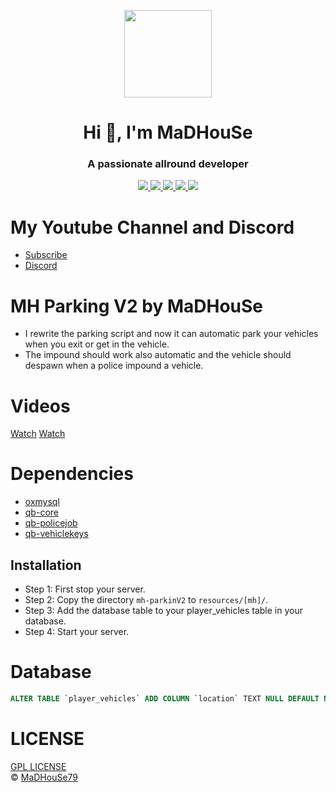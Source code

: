 <p align="center">
    <img width="140" src="https://icons.iconarchive.com/icons/iconarchive/red-orb-alphabet/128/Letter-M-icon.png" />  
    <h1 align="center">Hi 👋, I'm MaDHouSe</h1>
    <h3 align="center">A passionate allround developer </h3>    
</p>

<p align="center">
  <a href="https://github.com/MaDHouSe79/mh-parkingV2/issues">
    <img src="https://img.shields.io/github/issues/MaDHouSe79/mh-parkingV2"/> 
  </a>
  <a href="https://github.com/MaDHouSe79/mh-parkingV2/watchers">
    <img src="https://img.shields.io/github/watchers/MaDHouSe79/mh-parkingV2"/> 
  </a> 
  <a href="https://github.com/MaDHouSe79/mh-parkingV2/network/members">
    <img src="https://img.shields.io/github/forks/MaDHouSe79/mh-parkingV2"/> 
  </a>  
  <a href="https://github.com/MaDHouSe79/mh-parkingV2/stargazers">
    <img src="https://img.shields.io/github/stars/MaDHouSe79/mh-parkingV2?color=white"/> 
  </a>
  <a href="https://github.com/MaDHouSe79/mh-parkingV2/blob/main/LICENSE">
    <img src="https://img.shields.io/github/license/MaDHouSe79/mh-parkingV2?color=black"/> 
  </a>      
</p>

# My Youtube Channel and Discord
- [Subscribe](https://www.youtube.com/c/@MaDHouSe79) 
- [Discord](https://discord.gg/vJ9EukCmJQ)

# MH Parking V2 by MaDHouSe
- I rewrite the parking script and now it can automatic park your vehicles when you exit or get in the vehicle.
- The impound should work also automatic and the vehicle should despawn when a police impound a vehicle.

# Videos
[Watch](https://youtu.be/cLCthqPRLQQ)
[Watch](https://youtu.be/QRJZ2r7FD4w)

# Dependencies
- [oxmysql](https://github.com/overextended/oxmysql/releases/tag/v1.9.3)
- [qb-core](https://github.com/qbcore-framework/qb-core)
- [qb-policejob](https://github.com/qbcore-framework/qb-policejob)
- [qb-vehiclekeys](https://github.com/qbcore-framework/qb-vehiclekeys)

## Installation
- Step 1: First stop your server.
- Step 2: Copy the directory `mh-parkinV2` to `resources/[mh]/`.
- Step 3: Add the database table to your player_vehicles table in your database.
- Step 4: Start your server.  

# Database
```sql
ALTER TABLE `player_vehicles` ADD COLUMN `location` TEXT NULL DEFAULT NULL
```



# LICENSE
[GPL LICENSE](./LICENSE)<br />
&copy; [MaDHouSe79](https://www.youtube.com/@MaDHouSe79)

